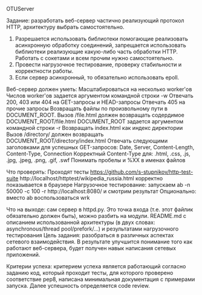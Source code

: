 OTUServer

Задание: 
разработать веб-сервер частично реализующий протокол HTTP, архитектуру выбрать самостоятельно.

1. Разрешается использовать библиотеки помогающие реализовать асинхронную
обработку соединений, запрещается использовать библиотеки реализующие
какую-либо часть обработки HTTP. Работать с сокетами и всем прочим нужно
самостоятельно.
2. Провести нагрузочное тестирование, проверку стабильности и корректности
работы.
3. Если сервер асинхронный, то обязательно использовать epoll.

Веб-сервер должен уметь:
Масштабироваться на несколько worker'ов
Числов worker'ов задается аргументом командной строки -w
Отвечать 200, 403 или 404 на GET-запросы и HEAD-запросы
Отвечать 405 на прочие запросы
Возвращать файлы по произвольному пути в DOCUMENT_ROOT.
Вызов /file.html должен возвращать содердимое DOCUMENT_ROOT/file.html
DOCUMENT_ROOT задается аргументом командной строки -r
Возвращать index.html как индекс директории
Вызов /directory/ должен возвращать DOCUMENT_ROOT/directory/index.html
Отвечать следующими заголовками для успешных GET-запросов: Date, Server,
Content-Length, Content-Type, Connection
Корректный Content-Type для: .html, .css, .js, .jpg, .jpeg, .png, .gif, .swf
Понимать пробелы и %XX в именах файлов

Что проверять:
Проходят тесты https://github.com/s-stupnikov/http-test-suite
http://localhost/httptest/wikipedia_russia.html корректно показывается в браузере
Нагрузочное тестирование: запускаем ab -n 50000 -c 100 -r
http://localhost:8080/ и смотрим результат
Опционально: вместо ab воспользоваться wrk

Что на выходе:
сам сервер в httpd.py. Это точка входа (т.е. этот файлик обязательно должен
быть), можно разбить на модули.
README.md с описанием использованной архитектуры (в двух словах:
asynchronous/thread pool/prefork/...) и результатами нагрузочного тестирования
Цель задания: разобраться в различных аспектах сетевого взаимодействия. В
результате улучшится понимание того как работают веб-сервера, будет получен
навык написания сетевых приложений.

Критерии успеха: 
критерием успеха является работающий
согласно заданию код, который проходит тесты, для которого проверено
соответствие pep8, 
написана минимальная документация с примерами запуска.
Далее успешность определяется code review.
